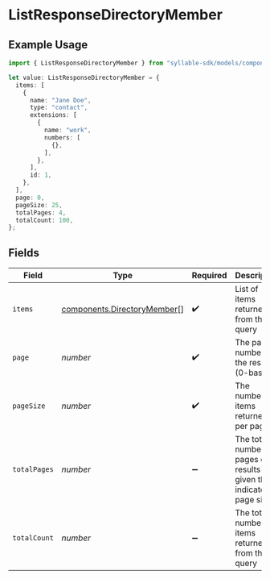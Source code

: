 # ListResponseDirectoryMember

## Example Usage

```typescript
import { ListResponseDirectoryMember } from "syllable-sdk/models/components";

let value: ListResponseDirectoryMember = {
  items: [
    {
      name: "Jane Doe",
      type: "contact",
      extensions: [
        {
          name: "work",
          numbers: [
            {},
          ],
        },
      ],
      id: 1,
    },
  ],
  page: 0,
  pageSize: 25,
  totalPages: 4,
  totalCount: 100,
};
```

## Fields

| Field                                                                      | Type                                                                       | Required                                                                   | Description                                                                | Example                                                                    |
| -------------------------------------------------------------------------- | -------------------------------------------------------------------------- | -------------------------------------------------------------------------- | -------------------------------------------------------------------------- | -------------------------------------------------------------------------- |
| `items`                                                                    | [components.DirectoryMember](../../models/components/directorymember.md)[] | :heavy_check_mark:                                                         | List of items returned from the query                                      |                                                                            |
| `page`                                                                     | *number*                                                                   | :heavy_check_mark:                                                         | The page number of the results (0-based)                                   | 0                                                                          |
| `pageSize`                                                                 | *number*                                                                   | :heavy_check_mark:                                                         | The number of items returned per page                                      | 25                                                                         |
| `totalPages`                                                               | *number*                                                                   | :heavy_minus_sign:                                                         | The total number of pages of results given the indicated page size         | 4                                                                          |
| `totalCount`                                                               | *number*                                                                   | :heavy_minus_sign:                                                         | The total number of items returned from the query                          | 100                                                                        |